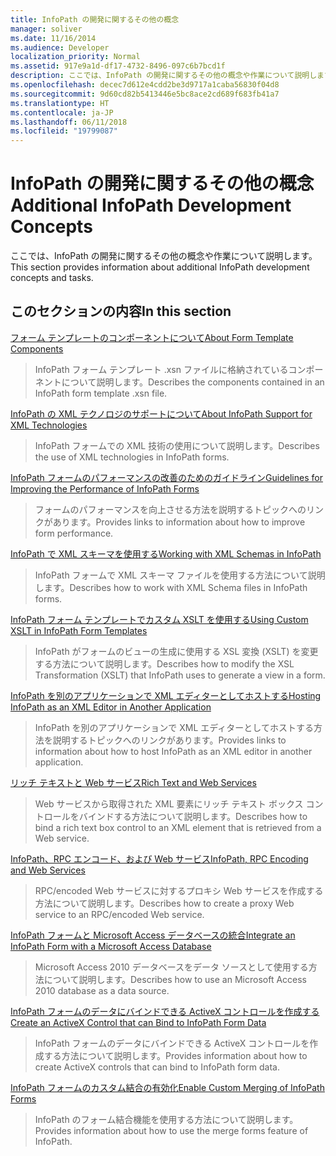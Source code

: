 ```yaml
---
title: InfoPath の開発に関するその他の概念
manager: soliver
ms.date: 11/16/2014
ms.audience: Developer
localization_priority: Normal
ms.assetid: 917e9a1d-df17-4732-8496-097c6b7bcd1f
description: ここでは、InfoPath の開発に関するその他の概念や作業について説明します。
ms.openlocfilehash: decec7d612e4cdd2be3d9717a1caba56830f04d8
ms.sourcegitcommit: 9d60cd82b5413446e5bc8ace2cd689f683fb41a7
ms.translationtype: HT
ms.contentlocale: ja-JP
ms.lasthandoff: 06/11/2018
ms.locfileid: "19799087"
---
```

# <a name="additional-infopath-development-concepts"></a><span data-ttu-id="b6f6f-103">InfoPath の開発に関するその他の概念</span><span class="sxs-lookup"><span data-stu-id="b6f6f-103">Additional InfoPath Development Concepts</span></span>

<span data-ttu-id="b6f6f-104">ここでは、InfoPath の開発に関するその他の概念や作業について説明します。</span><span class="sxs-lookup"><span data-stu-id="b6f6f-104">This section provides information about additional InfoPath development concepts and tasks.</span></span>
  
## <a name="in-this-section"></a><span data-ttu-id="b6f6f-105">このセクションの内容</span><span class="sxs-lookup"><span data-stu-id="b6f6f-105">In this section</span></span>

[<span data-ttu-id="b6f6f-106">フォーム テンプレートのコンポーネントについて</span><span class="sxs-lookup"><span data-stu-id="b6f6f-106">About Form Template Components</span></span>](about-form-template-components.md)
  
> <span data-ttu-id="b6f6f-107">InfoPath フォーム テンプレート .xsn ファイルに格納されているコンポーネントについて説明します。</span><span class="sxs-lookup"><span data-stu-id="b6f6f-107">Describes the components contained in an InfoPath form template .xsn file.</span></span>
    
[<span data-ttu-id="b6f6f-108">InfoPath の XML テクノロジのサポートについて</span><span class="sxs-lookup"><span data-stu-id="b6f6f-108">About InfoPath Support for XML Technologies</span></span>](about-infopath-support-for-xml-technologies.md)
  
> <span data-ttu-id="b6f6f-109">InfoPath フォームでの XML 技術の使用について説明します。</span><span class="sxs-lookup"><span data-stu-id="b6f6f-109">Describes the use of XML technologies in InfoPath forms.</span></span>
    
[<span data-ttu-id="b6f6f-110">InfoPath フォームのパフォーマンスの改善のためのガイドライン</span><span class="sxs-lookup"><span data-stu-id="b6f6f-110">Guidelines for Improving the Performance of InfoPath Forms</span></span>](guidelines-for-improving-the-performance-of-infopath-forms.md)
  
> <span data-ttu-id="b6f6f-111">フォームのパフォーマンスを向上させる方法を説明するトピックへのリンクがあります。</span><span class="sxs-lookup"><span data-stu-id="b6f6f-111">Provides links to information about how to improve form performance.</span></span>
    
[<span data-ttu-id="b6f6f-112">InfoPath で XML スキーマを使用する</span><span class="sxs-lookup"><span data-stu-id="b6f6f-112">Working with XML Schemas in InfoPath</span></span>](working-with-xml-schemas-in-infopath.md)
  
> <span data-ttu-id="b6f6f-113">InfoPath フォームで XML スキーマ ファイルを使用する方法について説明します。</span><span class="sxs-lookup"><span data-stu-id="b6f6f-113">Describes how to work with XML Schema files in InfoPath forms.</span></span>
    
[<span data-ttu-id="b6f6f-114">InfoPath フォーム テンプレートでカスタム XSLT を使用する</span><span class="sxs-lookup"><span data-stu-id="b6f6f-114">Using Custom XSLT in InfoPath Form Templates</span></span>](using-custom-xslt-in-infopath-form-templates.md)
  
> <span data-ttu-id="b6f6f-115">InfoPath がフォームのビューの生成に使用する XSL 変換 (XSLT) を変更する方法について説明します。</span><span class="sxs-lookup"><span data-stu-id="b6f6f-115">Describes how to modify the XSL Transformation (XSLT) that InfoPath uses to generate a view in a form.</span></span>
    
[<span data-ttu-id="b6f6f-116">InfoPath を別のアプリケーションで XML エディターとしてホストする</span><span class="sxs-lookup"><span data-stu-id="b6f6f-116">Hosting InfoPath as an XML Editor in Another Application</span></span>](hosting-infopath-as-an-xml-editor-in-another-application.md)
  
> <span data-ttu-id="b6f6f-117">InfoPath を別のアプリケーションで XML エディターとしてホストする方法を説明するトピックへのリンクがあります。</span><span class="sxs-lookup"><span data-stu-id="b6f6f-117">Provides links to information about how to host InfoPath as an XML editor in another application.</span></span>
    
[<span data-ttu-id="b6f6f-118">リッチ テキストと Web サービス</span><span class="sxs-lookup"><span data-stu-id="b6f6f-118">Rich Text and Web Services</span></span>](rich-text-and-web-services.md)
  
> <span data-ttu-id="b6f6f-119">Web サービスから取得された XML 要素にリッチ テキスト ボックス コントロールをバインドする方法について説明します。</span><span class="sxs-lookup"><span data-stu-id="b6f6f-119">Describes how to bind a rich text box control to an XML element that is retrieved from a Web service.</span></span>
    
[<span data-ttu-id="b6f6f-120">InfoPath、RPC エンコード、および Web サービス</span><span class="sxs-lookup"><span data-stu-id="b6f6f-120">InfoPath, RPC Encoding and Web Services</span></span>](infopath-rpc-encoding-and-web-services.md)
  
> <span data-ttu-id="b6f6f-121">RPC/encoded Web サービスに対するプロキシ Web サービスを作成する方法について説明します。</span><span class="sxs-lookup"><span data-stu-id="b6f6f-121">Describes how to create a proxy Web service to an RPC/encoded Web service.</span></span>
    
[<span data-ttu-id="b6f6f-122">InfoPath フォームと Microsoft Access データベースの統合</span><span class="sxs-lookup"><span data-stu-id="b6f6f-122">Integrate an InfoPath Form with a Microsoft Access Database</span></span>](integrate-an-infopath-form-with-a-microsoft-access-database.md)
  
> <span data-ttu-id="b6f6f-123">Microsoft Access 2010 データベースをデータ ソースとして使用する方法について説明します。</span><span class="sxs-lookup"><span data-stu-id="b6f6f-123">Describes how to use an Microsoft Access 2010 database as a data source.</span></span>
    
[<span data-ttu-id="b6f6f-124">InfoPath フォームのデータにバインドできる ActiveX コントロールを作成する</span><span class="sxs-lookup"><span data-stu-id="b6f6f-124">Create an ActiveX Control that can Bind to InfoPath Form Data</span></span>](create-an-activex-control-that-can-bind-to-infopath-form-data.md)
  
> <span data-ttu-id="b6f6f-125">InfoPath フォームのデータにバインドできる ActiveX コントロールを作成する方法について説明します。</span><span class="sxs-lookup"><span data-stu-id="b6f6f-125">Provides information about how to create ActiveX controls that can bind to InfoPath form data.</span></span>
    
[<span data-ttu-id="b6f6f-126">InfoPath フォームのカスタム結合の有効化</span><span class="sxs-lookup"><span data-stu-id="b6f6f-126">Enable Custom Merging of InfoPath Forms</span></span>](enable-custom-merging-of-infopath-forms.md)
  
> <span data-ttu-id="b6f6f-127">InfoPath のフォーム結合機能を使用する方法について説明します。</span><span class="sxs-lookup"><span data-stu-id="b6f6f-127">Provides information about how to use the merge forms feature of InfoPath.</span></span>
    

